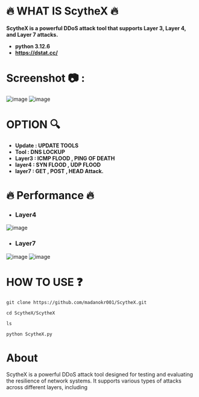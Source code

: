 # 🔥 WHAT IS ScytheX 🔥
**ScytheX is a powerful DDoS attack tool that supports Layer 3, Layer 4, and Layer 7 attacks.**
- **python 3.12.6**
- **https://dstat.cc/**

# Screenshot 📷 :
![image](https://github.com/user-attachments/assets/159c9bf6-dd1d-4e80-b3a1-8296a6f32dda)
![image](https://github.com/user-attachments/assets/dd62bba0-70e6-45ad-99af-ec8ae9347fce)


# OPTION 🔍
- **Update : UPDATE TOOLS**
- **Tool   : DNS LOCKUP**
- **Layer3 : ICMP FLOOD , PING OF DEATH**
- **layer4 : SYN FLOOD , UDP FLOOD**
- **layer7 : GET , POST , HEAD Attack.**

# 🔥 Performance 🔥

- ### Layer4
![image](https://github.com/user-attachments/assets/1468e008-c734-4a53-a3d1-353bd6bea199)

- ### Layer7
![image](https://github.com/user-attachments/assets/d9e4458c-3b64-43cb-8ef6-4e5c42b842a7)
![image](https://github.com/user-attachments/assets/407b88cb-813d-4bd2-a9d4-0a5cabe79508)


# HOW TO USE ❓
```
git clone https://github.com/madanokr001/ScytheX.git
```
```
cd ScytheX/ScytheX
```
```
ls
```
```
python ScytheX.py
```

# About
ScytheX is a powerful DDoS attack tool designed for testing and evaluating the resilience of network systems. It supports various types of attacks across different layers, including







